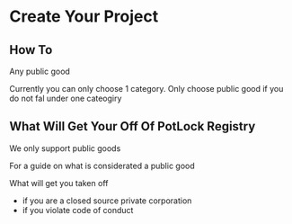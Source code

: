 # Create Your Project

## How To

Any public good&#x20;





Currently you can only choose 1 category. Only choose public good if you do not fal under one cateogiry

##

## What Will Get Your Off Of PotLock Registry

We only support public goods



For a guide on what is considerated a public good



What will get you taken off

* if you are a closed source private corporation
* if you violate code of conduct
